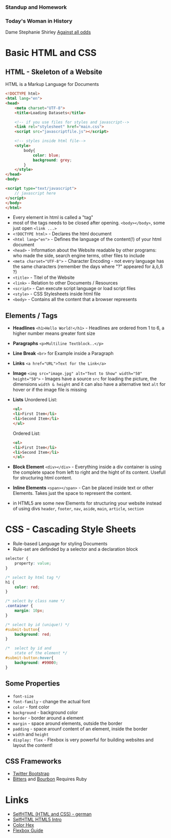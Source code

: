 ### Standup and Homework
### Today's Woman in History
Dame Stephanie Shirley 
[Against all odds](https://www.youtube.com/watch?v=d5nzJ1rQBew)
# Basic HTML and CSS

## HTML - Skeleton of a Website

HTML is a Markup Language for Documents

```html
<!DOCTYPE html>
<html lang="en">
<head>
    <meta charset="UTF-8">
    <title>Loading Datasets</title>

    <!-- if you use files for styles and javascript-->
    <link rel="stylesheet" href="main.css">
    <script src="javascriptfile.js"></script>

    <!-- styles inside html file-->
    <style>
        body{
            color: blue;
            background: grey;
        }
    </style>
</head>
<body>

<script type="text/javascript"> 
    // javascript here
</script>
</body>
</html>
```

* Every element in html is called a "tag"
* most of the tags needs to be closed after opening. `<body></body>`, some just open `<link ...>`
* `<!DOCTYPE html>` - Declares the html document 
* `<html lang="en">` - Defines the language of the content(!) of your html document
* `<head>` - Information about the Website readable by other programs: who made the side, search engine terms, other files to include
* `<meta charset="UTF-8">` - Character Encoding - not every language has the same characters (remember the days where "?" appeared for ä,ö,ß ?)
* `<title>` - Titel of the Website
* `<link>` - Relation to other Documents / Resources
* `<script>` - Can execute script language or load script files
* `<style>` - CSS Stylesheets inside html file
* `<body>` - Contains all the content that a browser represents

## Elements / Tags

* **Headlines** `<h1>Hello World!</h1>` - Headlines are ordered from 1 to 6, a higher number means greater font size
* **Paragraphs** `<p>Multiline Textblock..</p>`
* **Line Break** `<br>` for Example inside a Paragraph
* **Links** `<a href="URL">Text for the Link</a>`
* **Image** `<img src="image.jpg" alt="Text to Show" width="50" height="50">` - Images have a source `src` for loading the picture, the dimensions `width & height` and it can also have a alternative text `alt` for hover or if the image file is missing
* **Lists** 
    Unordered List:
    ```html
    <ul>
    <li>First Item</li>
    <li>Second Item</li>
    </ul>
    ```

    Ordered List:
    ```html
    <ol>
    <li>First Item</li>
    <li>Second Item</li>
    </ol>
    ```
* **Block Element** `<div></div>` - Everything inside a div container is using the complete space from left to right and the hight of its content. Usefull for structuring html content.
* **Inline Elements** `<span></span>` - Can be placed inside text or other Elements. Takes just the space to represent the content.
* in HTML5 are some new Elements for structuring your website instead of using divs `header`, `footer`, `nav`, `aside`, `main`, `article`, `section`

# CSS - Cascading Style Sheets

* Rule-based Language for styling Documents
* Rule-set are definded by a selector and a declaration block 
```css
selector {
    property: value;
}
```

```css
/* select by html tag */
h1 {
    color: red;
}

/* select by class name */
.container {
    margin: 10px;
}

/* select by id (unique!) */
#submit-button{
    background: red;
}

/*  select by id and 
    state of the element */
#submit-button:hover{
    background: #99000;
}
```
## Some Properties

* `font-size`
* `font-family` - change the actual font
* `color` - font color
* `background` - background color
* `border` - border around a element
* `margin` - space around elements, outside the border
* `padding` - space arounf content of an element, inside the border
* `width` and `height`
* `display: flex` - Flexbox is very powerful for building websites and layout the content!

## CSS Frameworks

* [Twitter Bootstrap](http://getbootstrap.com/)
* [Bitters](http://bitters.bourbon.io/) and [Bourbon](https://www.bourbon.io/) Requires Ruby

# Links

* [SelfHTML (HTML and CSS) - german](https://wiki.selfhtml.org/wiki/Startseite)
* [SelfHTML HTML5 Intro](https://wiki.selfhtml.org/wiki/HTML/Tutorials/HTML5-Seitenstrukturierung)
* [Color Hex](http://www.color-hex.com/)
* [Flexbox Guide](https://css-tricks.com/snippets/css/a-guide-to-flexbox/)

